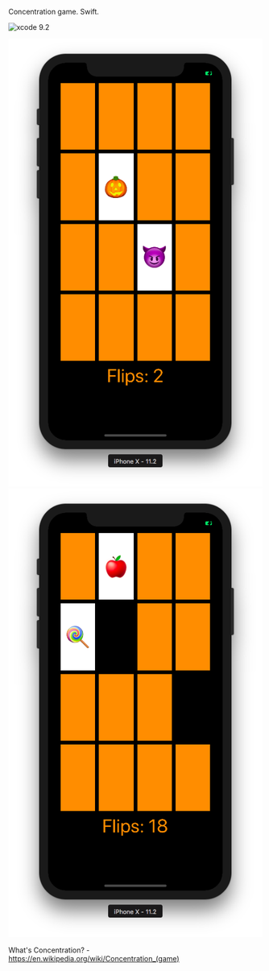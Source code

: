 Concentration game. Swift. 

![xcode 9.2](https://img.shields.io/badge/xcode-9.2-0099ff.svg)

![Alt text](screenShot1.png?raw=true "ScreenShot")
![Alt text](screenShot2.png?raw=true "ScreenShot")



What's Concentration? - https://en.wikipedia.org/wiki/Concentration_(game)
